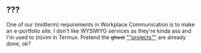 ## ???
One of our (midterm) requirements in Workplace Communication is to make an e-portfolio site. I don't like WYSIWYG services as they're kinda ass and I'm used to (n)vim in Termux. Pretend the ~~ghost~~ [""projects""](https://en.wikipedia.org/wiki/Flood_control_projects_controversy_in_the_Philippines) are already done, ok?
